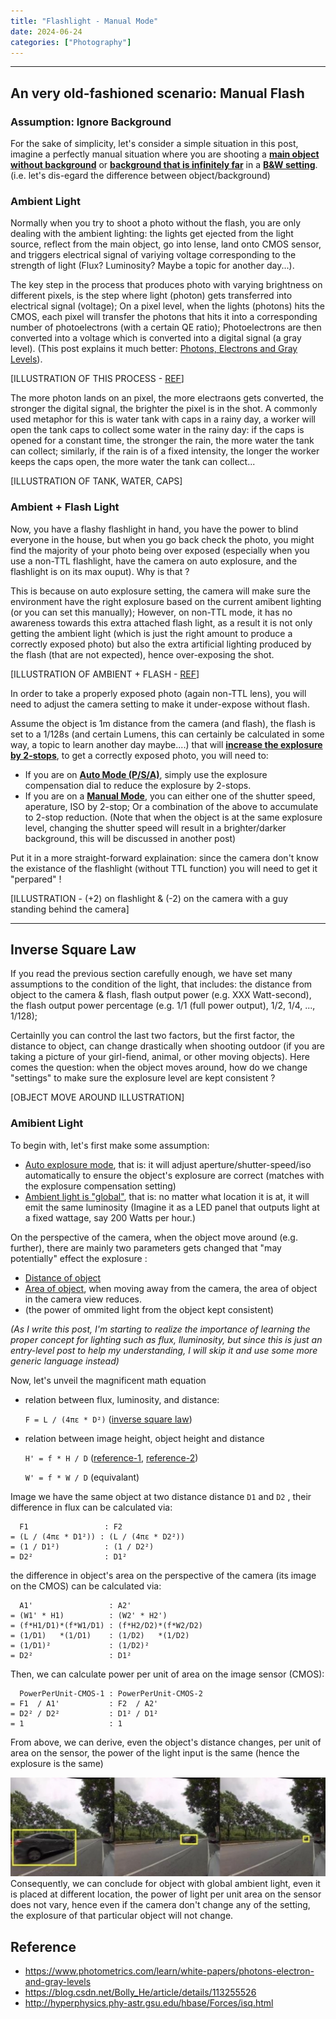```yaml
---
title: "Flashlight - Manual Mode"
date: 2024-06-24
categories: ["Photography"]
---
```




---

## An very old-fashioned scenario: Manual Flash

### Assumption: Ignore Background

For the sake of simplicity, let's consider a simple situation in this post, imagine a perfectly manual situation where you are shooting a **<u>main object without background</u>** or <u>**background that is infinitely far**</u> in a **<u>B&W setting</u>**. (i.e. let's dis-egard the difference between object/background)

### Ambient Light

Normally when you try to shoot a photo without the flash, you are only dealing with the ambient lighting: the lights get ejected from the light source, reflect from the main object, go into lense, land onto CMOS sensor, and triggers electrical signal of variying voltage corresponding to the strength of light (Flux? Luminosity? Maybe a topic for another day...).

The key step in the process that produces photo with varying brightness on different pixels, is the step where light (photon) gets transferred into electrical signal (voltage); On a pixel level, when the lights (photons) hits the CMOS, each pixel will transfer the photons that hits it into a corresponding number of photoelectrons (with a certain QE ratio); Photoelectrons are then converted into a voltage which is converted into a digital signal (a gray level). (This post explains it much better: [Photons, Electrons and Gray Levels](https://www.photometrics.com/learn/white-papers/photons-electron-and-gray-levels)).

[ILLUSTRATION OF THIS PROCESS - [REF](2024-06-25T150222.png)]

The more photon lands on an pixel, the more electraons gets converted, the stronger the digital signal, the brighter the pixel is in the shot. A commonly used metaphor for this is water tank with caps in a rainy day, a worker will open the tank caps to collect some water in the rainy day: if the caps is opened for a constant time, the stronger the rain, the more water the tank can collect; similarly, if the rain is of a fixed intensity, the longer the worker keeps the caps open, the more water the tank can collect...

[ILLUSTRATION OF TANK, WATER, CAPS]

### Ambient + Flash Light

Now, you have a flashy flashlight in hand, you have the power to blind everyone in the house, but when you go back check the photo, you might find the majority of your photo being over exposed (especially when you use a non-TTL flashlight, have the camera on auto explosure, and the flashlight is on its max ouput). Why is that ?

This is because on auto explosure setting, the camera will make sure the environment have the right explosure based on the current amibent lighting (or you can set this manually); However, on non-TTL mode, it has no awareness towards this extra attached flash light, as a result it is not only getting the ambient light (which is just the right amount to produce a correctly exposed photo) but also the extra artificial lighting produced by the flash (that are not expected), hence over-exposing the shot.

[ILLUSTRATION OF AMBIENT + FLASH - [REF](2024-06-25T150222.png)]

In order to take a properly exposed photo (again non-TTL lens), you will need to adjust the camera setting to make it under-expose without flash.

Assume the object is 1m distance from the camera (and flash), the flash is set to a 1/128s (and certain Lumens, this can certainly be calculated in some way, a topic to learn another day maybe....) that will **<u>increase the explosure by 2-stops</u>**, to get a correctly exposed photo, you will need to:

-   If you are on **<u>Auto Mode (P/S/A)</u>**, simply use the explosure compensation dial to reduce the explosure by 2-stops.
-   If you are on a **<u>Manual Mode</u>**, you can either one of the shutter speed, aperature, ISO by 2-stop; Or a combination of the above to accumulate to 2-stop reduction. (Note that when the object is at the same explosure level, changing the shutter speed will result in a brighter/darker background, this will be discussed in another post)

Put it in a more straight-forward explaination: since the camera don't know the existance of the flashlight (without TTL function) you will need to get it "perpared" !

[ILLUSTRATION - (+2) on flashlight & (-2) on the camera with a guy standing behind the camera]











---

## Inverse Square Law

If you read the previous section carefully enough, we have set many assumptions to the condition of the light, that includes: the distance from object to the camera & flash, flash output power (e.g. XXX Watt-second), the flash output power percentage (e.g. 1/1 (full power output), 1/2, 1/4, ..., 1/128); 

Certainlly you can control the last two factors, but the first factor, the distance to object, can change drastically when shooting outdoor (if you are taking a picture of your girl-fiend, animal, or other moving objects). Here comes the question: when the object moves around, how do we change "settings" to make sure the explosure level are kept consistent ? 

[OBJECT MOVE AROUND ILLUSTRATION]

### Amibient Light

To begin with, let's first make some assumption:

-   <u>Auto explosure mode</u>, that is: it will adjust aperture/shutter-speed/iso automatically to ensure the object's explosure are correct (matches with the explosure compensation setting)
-   <u>Ambient light is "global"</u>, that is: no matter what location it is at, it will emit the same luminosity (Imagine it as a LED panel that outputs light at a fixed wattage, say 200 Watts per hour.) 

On the perspective of the camera, when the object move around (e.g. further), there are mainly two parameters gets changed that "may potentially" effect the explosure : 

-   <u>Distance of object</u>
-   <u>Area of object</u>, when moving away from the camera, the area of object in the camera view reduces.
-   (the power of ommited light from the object kept consistent)

*(As I write this post, I'm starting to realize the importance of learning the proper concept for lighting such as flux, lluminosity, but since this is just an entry-level post to help my understanding, I will skip it and use some more generic language instead)*

Now, let's unveil the magnificent math equation

-   relation between flux, luminosity, and distance:

     `F = L / (4πɛ * D²)`  ([inverse square law](http://hyperphysics.phy-astr.gsu.edu/hbase/Forces/isq.html))

-   relation between image height, object height and distance 

    `H' = f * H / D` ([reference-1](https://blog.csdn.net/Bolly_He/article/details/113255526), [reference-2](https://www.mylumens.com/en/Page/40/Captured-Area-Calculator))

    `W' = f * W / D` (equivalant)

Image we have the same object at two distance distance `D1` and `D2` , their difference in flux can be calculated via: 

```
  F1                 : F2 
= (L / (4πɛ * D1²)) : (L / (4πɛ * D2²)) 
= (1 / D1²)          : (1 / D2²)
= D2²                : D1²
```

the difference in object's area on the perspective of the camera (its image on the CMOS) can be calculated via:

```
  A1'                 : A2'
= (W1' * H1)          : (W2' * H2')
= (f*H1/D1)*(f*W1/D1) : (f*H2/D2)*(f*W2/D2)
= (1/D1)   *(1/D1)    : (1/D2)   *(1/D2)
= (1/D1)²             : (1/D2)²
= D2²                 : D1²
```

Then, we can calculate power per unit of area on the image sensor (CMOS): 

```
  PowerPerUnit-CMOS-1 : PowerPerUnit-CMOS-2
= F1  / A1'           : F2  / A2'
= D2² / D2²           : D1² / D1²
= 1                   : 1
```

From above, we can derive, even the object's distance changes,  per unit of area on the sensor, the power of the light input is the same (hence the explosure is the same)

![2024-06-25T210902](2024-06-25T210902.jpg)Consequently, we can conclude for object with global ambient light, even it is placed at different location, the power of light per unit area on the sensor does not vary, hence even if the camera don't change any of the setting, the explosure of that particular object will not change.



## Reference

-   https://www.photometrics.com/learn/white-papers/photons-electron-and-gray-levels
-   https://blog.csdn.net/Bolly_He/article/details/113255526
-   http://hyperphysics.phy-astr.gsu.edu/hbase/Forces/isq.html
